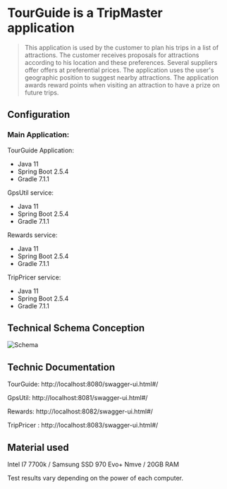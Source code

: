 <h1>TourGuide is a TripMaster application </h1>


>This application is used by the customer to plan his trips in a list of attractions. The customer receives proposals for attractions according to his location and these preferences.
Several suppliers offer offers at preferential prices.
The application uses the user's geographic position to suggest nearby attractions.
The application awards reward points when visiting an attraction to have a prize on future trips.

<h2> Configuration</h2>
<h3>Main Application:</h3>

TourGuide Application:
- Java 11
- Spring Boot 2.5.4
- Gradle 7.1.1

GpsUtil service:
- Java 11
- Spring Boot 2.5.4
- Gradle 7.1.1

Rewards service:
- Java 11
- Spring Boot 2.5.4
- Gradle 7.1.1

TripPricer service:
- Java 11
- Spring Boot 2.5.4
- Gradle 7.1.1

<h2> Technical Schema Conception</h2>
<img src="../.readme/conception.png" alt="Schema"/>


<h2> Technic Documentation </h2>

TourGuide: http://localhost:8080/swagger-ui.html#/

GpsUtil: http://localhost:8081/swagger-ui.html#/

Rewards: http://localhost:8082/swagger-ui.html#/

TripPricer : http://localhost:8083/swagger-ui.html#/

<h2> Material used</h2>
Intel I7 7700k / Samsung SSD 970 Evo+ Nmve / 20GB RAM

Test results vary depending on the power of each computer.


